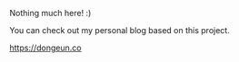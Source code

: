 Nothing much here! :)

You can check out my personal blog based on this project.

https://dongeun.co
